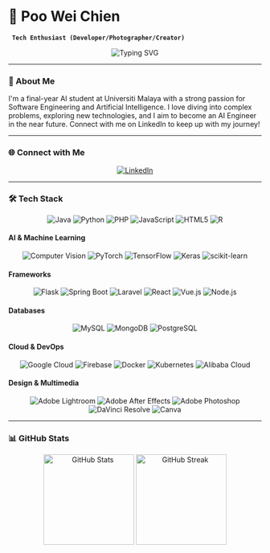 # 🥷 Poo Wei Chien

**` Tech Enthusiast (Developer/Photographer/Creator)`**

<p align="center">
  <img src="https://readme-typing-svg.demolab.com?font=Fira+Code&size=22&duration=4000&pause=500&color=0EAEF7&center=true&vCenter=true&multiline=true&width=500&height=100&lines=Exploring+the+World+of;Artificial+Intelligence+and;Software+Engineering" alt="Typing SVG" />
</p>

---

### 💫 About Me
I'm a final-year AI student at Universiti Malaya with a strong passion for Software Engineering and Artificial Intelligence. I love diving into complex problems, exploring new technologies, and I aim to become an AI Engineer in the near future. Connect with me on LinkedIn to keep up with my journey!

---

### 🌐 Connect with Me
<p align="center">
  <a href="https://linkedin.com/in/wei-chien-poo-7676a8239">
    <img src="https://img.shields.io/badge/LinkedIn-%230077B5.svg?style=for-the-badge&logo=linkedin&logoColor=white" alt="LinkedIn">
  </a>
</p>

---

### 🛠️ Tech Stack
<p align="center">
  <img src="https://img.shields.io/badge/-Java-ED8B00?style=flat&logo=openjdk&logoColor=white" alt="Java" />
  <img src="https://img.shields.io/badge/-Python-3670A0?style=flat&logo=python&logoColor=ffdd54" alt="Python" />
  <img src="https://img.shields.io/badge/-PHP-777BB4?style=flat&logo=php&logoColor=white" alt="PHP" />
  <img src="https://img.shields.io/badge/-JavaScript-323330?style=flat&logo=javascript&logoColor=F7DF1E" alt="JavaScript" />
  <img src="https://img.shields.io/badge/-HTML5-E34F26?style=flat&logo=html5&logoColor=white" alt="HTML5" />
  <img src="https://img.shields.io/badge/-R-276DC3?style=flat&logo=r&logoColor=white" alt="R" />
</p>

#### **AI & Machine Learning**
<p align="center">
  <img src="https://img.shields.io/badge/-Computer%20Vision-FF6F00?style=flat&logo=opencv&logoColor=white" alt="Computer Vision" />
  <img src="https://img.shields.io/badge/-PyTorch-EE4C2C?style=flat&logo=pytorch&logoColor=white" alt="PyTorch" />
  <img src="https://img.shields.io/badge/-TensorFlow-FF6F00?style=flat&logo=tensorflow&logoColor=white" alt="TensorFlow" />
  <img src="https://img.shields.io/badge/-Keras-D00000?style=flat&logo=keras&logoColor=white" alt="Keras" />
  <img src="https://img.shields.io/badge/-scikit--learn-F7931E?style=flat&logo=scikit-learn&logoColor=white" alt="scikit-learn" />
</p>

#### **Frameworks**
<p align="center">
  <img src="https://img.shields.io/badge/-Flask-000000?style=flat&logo=flask&logoColor=white" alt="Flask" />
  <img src="https://img.shields.io/badge/-SpringBoot-6DB33F?style=flat&logo=spring-boot&logoColor=white" alt="Spring Boot" />
  <img src="https://img.shields.io/badge/-Laravel-FF2D20?style=flat&logo=laravel&logoColor=white" alt="Laravel" />
  <img src="https://img.shields.io/badge/-React-20232a?style=flat&logo=react&logoColor=61DAFB" alt="React" />
  <img src="https://img.shields.io/badge/-Vue.js-4FC08D?style=flat&logo=vue.js&logoColor=white" alt="Vue.js" />
  <img src="https://img.shields.io/badge/-Node.js-6DA55F?style=flat&logo=node.js&logoColor=white" alt="Node.js" />
</p>

#### **Databases**
<p align="center">
  <img src="https://img.shields.io/badge/-MySQL-4479A1?style=flat&logo=mysql&logoColor=white" alt="MySQL" />
  <img src="https://img.shields.io/badge/-MongoDB-4ea94b?style=flat&logo=mongodb&logoColor=white" alt="MongoDB" />
  <img src="https://img.shields.io/badge/-PostgreSQL-316192?style=flat&logo=postgresql&logoColor=white" alt="PostgreSQL" />
</p>

#### **Cloud & DevOps**
<p align="center">
  <img src="https://img.shields.io/badge/-Google%20Cloud-4285F4?style=flat&logo=google-cloud&logoColor=white" alt="Google Cloud" />
  <img src="https://img.shields.io/badge/-Firebase-039BE5?style=flat&logo=firebase" alt="Firebase" />
  <img src="https://img.shields.io/badge/-Docker-2496ED?style=flat&logo=docker&logoColor=white" alt="Docker" />
  <img src="https://img.shields.io/badge/-Kubernetes-326CE5?style=flat&logo=kubernetes&logoColor=white" alt="Kubernetes" />
  <img src="https://img.shields.io/badge/-Alibaba%20Cloud-FF6A00?style=flat&logo=alibaba-cloud&logoColor=white" alt="Alibaba Cloud" />
</p>

#### **Design & Multimedia**
<p align="center">
  <img src="https://img.shields.io/badge/-Adobe%20Lightroom-31A8FF?style=flat&logo=adobe-lightroom&logoColor=white" alt="Adobe Lightroom" />
  <img src="https://img.shields.io/badge/-Adobe%20After%20Effects-9999FF?style=flat&logo=adobe-after-effects&logoColor=white" alt="Adobe After Effects" />
  <img src="https://img.shields.io/badge/-Adobe%20Photoshop-31A8FF?style=flat&logo=adobe-photoshop&logoColor=white" alt="Adobe Photoshop" />
  <img src="https://img.shields.io/badge/-DaVinci%20Resolve-000000?style=flat&logo=blackmagicdesign&logoColor=white" alt="DaVinci Resolve" />
  <img src="https://img.shields.io/badge/-Canva-00C4CC?style=flat&logo=canva&logoColor=white" alt="Canva" />
</p>

---

### 📊 GitHub Stats
<p align="center">
  <img height="180em" src="https://github-readme-stats.vercel.app/api?username=Poo-wei-chien&show_icons=true&hide_border=true&theme=dark" alt="GitHub Stats" />
  <img height="180em" src="https://github-readme-streak-stats.herokuapp.com/?user=Poo-wei-chien&hide_border=true&theme=dark" alt="GitHub Streak" />
</p>

